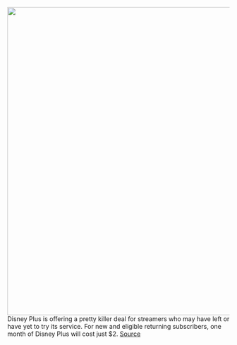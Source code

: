 <img src='https://cdn.vox-cdn.com/thumbor/Qj4S3sknFiAM0XCgsTYzO-59rwo=/0x0:1920x1080/1200x800/filters:focal(807x387:1113x693)/cdn.vox-cdn.com/uploads/chorus_image/image/70110671/disneyplus.0.0.jpg' width='700px' /><br/>
Disney Plus is offering a pretty killer deal for streamers who may have left or have yet to try its service. For new and eligible returning subscribers, one month of Disney Plus will cost just $2.
<a href='https://www.theverge.com/2021/11/8/22766153/disney-plus-day-2-subscription-amc-theaters'> Source <a/>